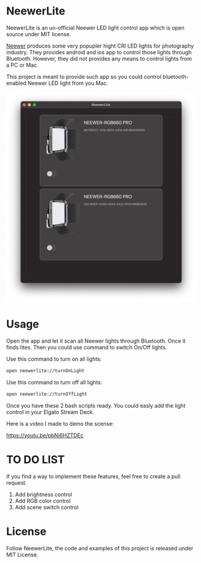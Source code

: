 # NeewerLite

NeewerLite is an un-official Neewer LED light control app which is open source under MIT license.

[Neewer](https://neewer.com/) produces some very popupler hight CRI LED lights for photography industry. They provides android and ios app to control those lights through Bluetooth. However, they did not provides any means to control lights from a PC or Mac.

This project is meant to provide such app so you could control bluetooth-enabled Neewer LED light from you Mac.

![](screenshot.jpg)

# Usage

Open the app and let it scan all Neewer lights through Bluetooth. Once it finds lites. Then you could use command to switch On/Off lights.

Use this command to turn on all lights:

```bash
open neewerlite://turnOnLight
```

Use this command to turn off all lights:
```bash
open neewerlite://turnOffLight
```

Once you have these 2 bash scripts ready. You could easly add the light control in your Elgato Stream Deck. 

Here is a video I made to demo the scense: 

https://youtu.be/pbNi6HZTDEc


# TO DO LIST

If you find a way to implement these features, feel free to create a pull request.

1. Add brightness control
2. Add RGB color control
3. Add scene switch control

# License

Follow NeewerLite, the code and examples of this project is released under MIT License.

